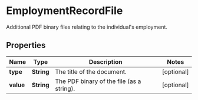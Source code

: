 

# EmploymentRecordFile

Additional PDF binary files relating to the individual's employment.

## Properties

| Name | Type | Description | Notes |
|------------ | ------------- | ------------- | -------------|
|**type** | **String** | The title of the document.  |  [optional] |
|**value** | **String** | The PDF binary of the file (as a string).  |  [optional] |



